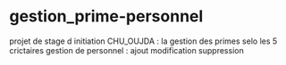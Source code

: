 # gestion_prime-personnel
projet de stage d initiation CHU_OUJDA :
la gestion des primes selo les 5 crictaires
gestion de personnel : ajout modification suppression
